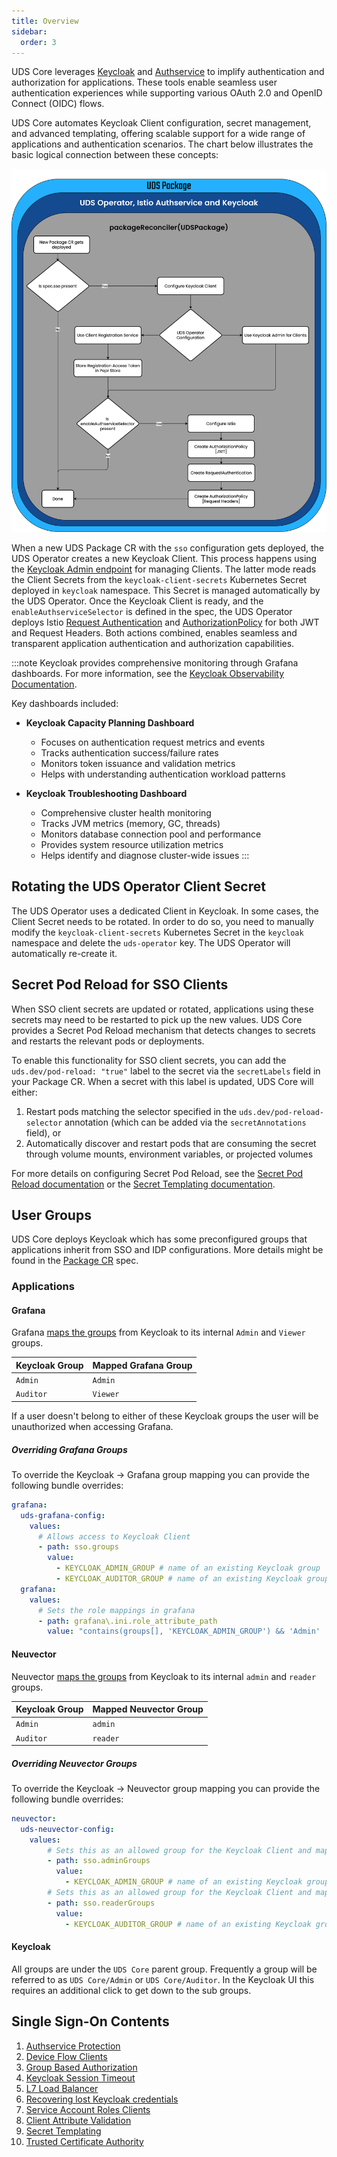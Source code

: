 ```yaml
---
title: Overview
sidebar:
  order: 3
---
```


UDS Core leverages [Keycloak](https://www.keycloak.org/) and [Authservice](https://github.com/istio-ecosystem/authservice) to implify authentication and authorization for applications. These tools enable seamless user authentication experiences while supporting various OAuth 2.0 and OpenID Connect (OIDC) flows.

UDS Core automates Keycloak Client configuration, secret management, and advanced templating, offering scalable support for a wide range of applications and authentication scenarios. The chart below illustrates the basic logical connection between these concepts:

![Single Sign-On Flow Chart](https://github.com/defenseunicorns/uds-core/blob/main/docs/.images/diagrams/uds-core-operator-authservice-keycloak.svg?raw=true)

When a new UDS Package CR with the `sso` configuration gets deployed, the UDS Operator creates a new Keycloak Client. This process happens using the [Keycloak Admin endpoint](https://www.keycloak.org/docs-api/latest/rest-api/index.html#_clients) for managing Clients. The latter mode reads the Client Secrets from the `keycloak-client-secrets` Kubernetes Secret deployed in `keycloak` namespace. This Secret is managed automatically by the UDS Operator. Once the Keycloak Client is ready, and the `enableAuthserviceSelector` is defined in the spec, the UDS Operator deploys Istio [Request Authentication](https://istio.io/latest/docs/reference/config/security/request_authentication/) and [AuthorizationPolicy](https://istio.io/latest/docs/reference/config/security/authorization-policy/) for both JWT and Request Headers. Both actions combined, enables seamless and transparent application authentication and authorization capabilities.

:::note
Keycloak provides comprehensive monitoring through Grafana dashboards. For more information, see the [Keycloak Observability Documentation](https://www.keycloak.org/observability/grafana-dashboards).

Key dashboards included:

- **Keycloak Capacity Planning Dashboard**
  - Focuses on authentication request metrics and events
  - Tracks authentication success/failure rates
  - Monitors token issuance and validation metrics
  - Helps with understanding authentication workload patterns

- **Keycloak Troubleshooting Dashboard**
  - Comprehensive cluster health monitoring
  - Tracks JVM metrics (memory, GC, threads)
  - Monitors database connection pool and performance
  - Provides system resource utilization metrics
  - Helps identify and diagnose cluster-wide issues
:::

## Rotating the UDS Operator Client Secret

The UDS Operator uses a dedicated Client in Keycloak. In some cases, the Client Secret needs to be rotated. In order to do so, you need to manually modify the `keycloak-client-secrets` Kubernetes Secret in the `keycloak` namespace and delete the `uds-operator` key. The UDS Operator will automatically re-create it.

## Secret Pod Reload for SSO Clients

When SSO client secrets are updated or rotated, applications using these secrets may need to be restarted to pick up the new values. UDS Core provides a Secret Pod Reload mechanism that detects changes to secrets and restarts the relevant pods or deployments.

To enable this functionality for SSO client secrets, you can add the `uds.dev/pod-reload: "true"` label to the secret via the `secretLabels` field in your Package CR. When a secret with this label is updated, UDS Core will either:

1. Restart pods matching the selector specified in the `uds.dev/pod-reload-selector` annotation (which can be added via the `secretAnnotations` field), or
2. Automatically discover and restart pods that are consuming the secret through volume mounts, environment variables, or projected volumes

For more details on configuring Secret Pod Reload, see the [Secret Pod Reload documentation](/reference/deployment/secret-pod-reload) or the [Secret Templating documentation](/reference/configuration/single-sign-on/sso-templating#secret-pod-reload).

## User Groups

UDS Core deploys Keycloak which has some preconfigured groups that applications inherit from SSO and IDP configurations. More details might be found in the [Package CR](/reference/configuration/custom-resources/packages-v1alpha1-cr/#groups) spec.

### Applications

#### Grafana

Grafana [maps the groups](https://github.com/defenseunicorns/uds-core/blob/49cb11a058a9209cee7019fa552b8c0b2ef73368/src/grafana/values/values.yaml#L37) from Keycloak to its internal `Admin` and `Viewer` groups.

| Keycloak Group | Mapped Grafana Group |
|----------------|----------------------|
| `Admin`        | `Admin`              |
| `Auditor`      | `Viewer`             |

If a user doesn't belong to either of these Keycloak groups the user will be unauthorized when accessing Grafana.

##### Overriding Grafana Groups

To override the Keycloak -> Grafana group mapping you can provide the following bundle overrides:

```yaml
grafana:
  uds-grafana-config:
    values:
      # Allows access to Keycloak Client
      - path: sso.groups
        value:
          - KEYCLOAK_ADMIN_GROUP # name of an existing Keycloak group
          - KEYCLOAK_AUDITOR_GROUP # name of an existing Keycloak group
  grafana:
    values:
      # Sets the role mappings in grafana
      - path: grafana\.ini.role_attribute_path
        value: "contains(groups[], 'KEYCLOAK_ADMIN_GROUP') && 'Admin' || contains(groups[], 'KEYCLOAK_AUDITOR_GROUP') && 'Viewer' || 'Unauthorized'"

```

#### Neuvector

Neuvector [maps the groups](https://github.com/defenseunicorns/uds-core/blob/main/src/neuvector/chart/templates/uds-package.yaml#L31-L35) from Keycloak to its internal `admin` and `reader` groups.

| Keycloak Group | Mapped Neuvector Group |
|----------------|------------------------|
| `Admin`        | `admin`                |
| `Auditor`      | `reader`               |

##### Overriding Neuvector Groups

To override the Keycloak -> Neuvector group mapping you can provide the following bundle overrides:

```yaml
neuvector:
  uds-neuvector-config:
    values:
        # Sets this as an allowed group for the Keycloak Client and maps to Neuvector admin group
        - path: sso.adminGroups
          value:
            - KEYCLOAK_ADMIN_GROUP # name of an existing Keycloak group
        # Sets this as an allowed group for the Keycloak Client and maps to Neuvector reader group
        - path: sso.readerGroups
          value:
            - KEYCLOAK_AUDITOR_GROUP # name of an existing Keycloak group

```

#### Keycloak

All groups are under the `UDS Core` parent group. Frequently a group will be referred to as `UDS Core/Admin` or `UDS Core/Auditor`. In the Keycloak UI this requires an additional click to get down to the sub groups.

## Single Sign-On Contents

1. [Authservice Protection](/reference/configuration/single-sign-on/auth-service/)
2. [Device Flow Clients](/reference/configuration/single-sign-on/device-flow/)
3. [Group Based Authorization](/reference/configuration/single-sign-on/group-based-auth/)
4. [Keycloak Session Timeout](/reference/configuration/single-sign-on/keycloak-session-timeouts/)
5. [L7 Load Balancer](/reference/configuration/single-sign-on/l7-load-balancer/)
6. [Recovering lost Keycloak credentials](/reference/configuration/single-sign-on/recoving-lost-credentials/)
7. [Service Account Roles Clients](/reference/configuration/single-sign-on/service-account/)
8. [Client Attribute Validation](/reference/configuration/single-sign-on/sso-client-validation/)
9. [Secret Templating](/reference/configuration/single-sign-on/sso-templating/)
10. [Trusted Certificate Authority](/reference/configuration/single-sign-on/trusted-ca/)
